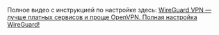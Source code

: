 
Полное видео с инструкцией по настройке здесь:
[WireGuard VPN — лучше платных сервисов и проще OpenVPN. Полная настройка WireGuard!](https://www.youtube.com/watch?v=5Aql0V-ta8A)

